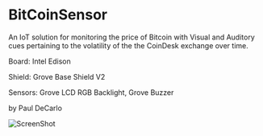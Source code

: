 BitCoinSensor
=============
An IoT solution for monitoring the price of Bitcoin with Visual and Auditory cues pertaining to the volatility of the the CoinDesk exchange over time.
 
Board: Intel Edison
 
Shield: Grove Base Shield V2
 
Sensors: Grove LCD RGB Backlight, Grove Buzzer

by Paul DeCarlo

![ScreenShot](http://zippy.gfycat.com/BlondExemplaryKoala.gif)
